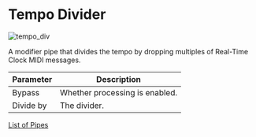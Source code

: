 # Tempo Divider

![tempo_div](https://blokas.io/images/midihub/pipes/tempo_div.svg)

A modifier pipe that divides the tempo by dropping multiples of Real-Time Clock MIDI messages.

| Parameter              | Description                                                  |
| ---------------------- | ------------------------------------------------------------ |
| Bypass                 | Whether processing is enabled.                               |
| Divide by              | The divider.                                                 |

[List of Pipes](index.md#the-list-of-pipes)
